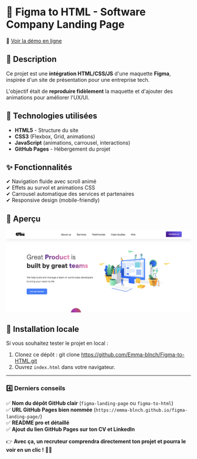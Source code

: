 # 🎨 Figma to HTML - Software Company Landing Page

🔗 [Voir la démo en ligne](https://emma-blnch.github.io/Figma-to-HTML/)

## 📌 Description
Ce projet est une **intégration HTML/CSS/JS** d'une maquette **Figma**, inspirée d'un site de présentation pour une entreprise tech.

L'objectif était de **reproduire fidèlement** la maquette et d'ajouter des animations pour améliorer l'UX/UI.

## 🚀 Technologies utilisées
- **HTML5** - Structure du site
- **CSS3** (Flexbox, Grid, animations)
- **JavaScript** (animations, carrousel, interactions)
- **GitHub Pages** - Hébergement du projet

## ✨ Fonctionnalités
✔ Navigation fluide avec scroll animé  
✔ Effets au survol et animations CSS  
✔ Carrousel automatique des services et partenaires   
✔ Responsive design (mobile-friendly)  

## 📸 Aperçu
![Aperçu du projet](assets/img/preview.png)

## 📂 Installation locale
Si vous souhaitez tester le projet en local :
1. Clonez ce dépôt : git clone https://github.com/Emma-blnch/Figma-to-HTML.git
2. Ouvrez `index.html` dans votre navigateur.

---

### **4️⃣ Derniers conseils**
✅ **Nom du dépôt GitHub clair** (`figma-landing-page` ou `figma-to-html`)  
✅ **URL GitHub Pages bien nommée** (`https://emma-blnch.github.io/figma-landing-page/`)  
✅ **README pro et détaillé**  
✅ **Ajout du lien GitHub Pages sur ton CV et LinkedIn**  

👉 **Avec ça, un recruteur comprendra directement ton projet et pourra le voir en un clic !** 🚀🔥

